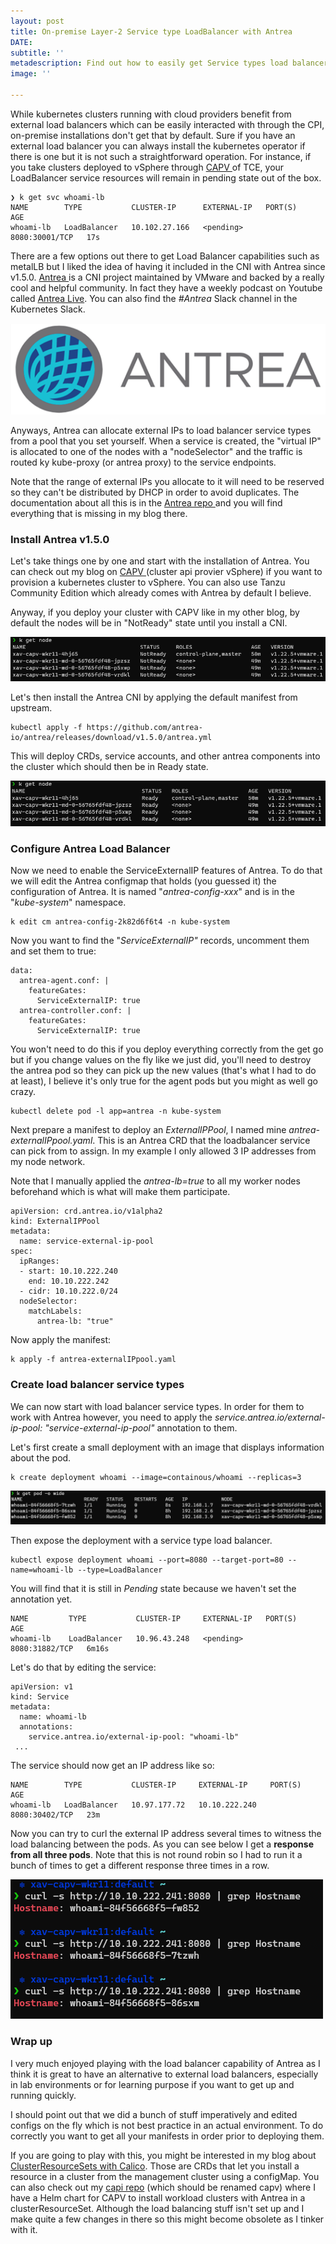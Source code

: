 ```yaml
---
layout: post
title: On-premise Layer-2 Service type LoadBalancer with Antrea
DATE: 
subtitle: ''
metadescription: Find out how to easily get Service types load balancer with Antrea
image: ''

---
```

While kubernetes clusters running with cloud providers benefit from external load balancers which can be easily interacted with through the CPI, on-premise installations don't get that by default. Sure if you have an external load balancer you can always install the kubernetes operator if there is one but it is not such a straightforward operation. For instance, if you take clusters deployed to vSphere through [CAPV ](https://www.vxav.fr/2021-11-21-understanding-kubernetes-cluster-api-provider-vsphere-capv/)of TCE, your LoadBalancer service resources will remain in pending state out of the box.

    ❯ k get svc whoami-lb
    NAME        TYPE           CLUSTER-IP      EXTERNAL-IP   PORT(S)          AGE
    whoami-lb   LoadBalancer   10.102.27.166   <pending>     8080:30001/TCP   17s

There are a few options out there to get Load Balancer capabilities such as metalLB but I liked the idea of having it included in the CNI with Antrea since v1.5.0. [Antrea ](https://antrea.io/)is a CNI project maintained by VMware and backed by a really cool and helpful community. In fact they have a weekly podcast on Youtube called [Antrea Live](https://www.youtube.com/watch?v=4JcCltW8K48&list=PLuzde2hYeDBfHDD0zMbmG4QoVaSbkJChZ). You can also find the _#Antrea_ Slack channel in the Kubernetes Slack.

![](/img/antrealb0.png)

Anyways, Antrea can allocate external IPs to load balancer service types from a pool that you set yourself. When a service is created, the "virtual IP" is allocated to one of the nodes with a "nodeSelector" and the traffic is routed ky kube-proxy (or antrea proxy) to the service endpoints.

Note that the range of external IPs you allocate to it will need to be reserved so they can't be distributed by DHCP in order to avoid duplicates. The documentation about all this is in the [Antrea repo ](https://github.com/antrea-io/antrea/blob/main/docs/service-loadbalancer.md)and you will find everything that is missing in my blog there.

### Install Antrea v1.5.0

Let's take things one by one and start with the installation of Antrea. You can check out my blog on [CAPV ](https://www.vxav.fr/2021-11-21-understanding-kubernetes-cluster-api-provider-vsphere-capv/)(cluster api provier vSphere) if you want to provision a kubernetes cluster to vSphere. You can also use Tanzu Community Edition which already comes with Antrea by default I believe.

Anyway, if you deploy your cluster with CAPV like in my other blog, by default the nodes will be in "NotReady" state until you install a CNI.

![](/img/antrealb1.png)

Let's then install the Antrea CNI by applying the default manifest from upstream.

    kubectl apply -f https://github.com/antrea-io/antrea/releases/download/v1.5.0/antrea.yml

This will deploy CRDs, service accounts, and other antrea components into the cluster which should then be in Ready state.

![](/img/antrealb2.png)

### Configure Antrea Load Balancer

Now we need to enable the ServiceExternalIP features of Antrea. To do that we will edit the Antrea configmap that holds (you guessed it) the configuration of Antrea. It is named "_antrea-config-xxx_" and is in the "_kube-system_" namespace.

    k edit cm antrea-config-2k82d6f6t4 -n kube-system

Now you want to find the "_ServiceExternalIP"_ records, uncomment them and set them to true:

    data:
      antrea-agent.conf: |
        featureGates:
          ServiceExternalIP: true
      antrea-controller.conf: |
        featureGates:
          ServiceExternalIP: true

You won't need to do this if you deploy everything correctly from the get go but if you change values on the fly like we just did, you'll need to destroy the antrea pod so they can pick up the new values (that's what I had to do at least), I believe it's only true for the agent pods but you might as well go crazy.

    kubectl delete pod -l app=antrea -n kube-system

Next prepare a manifest to deploy an _ExternalIPPool_, I named mine _antrea-externalIPpool.yaml_. This is an Antrea CRD that the loadbalancer service can pick from to assign. In my example I only allowed 3 IP addresses from my node network.  

Note that I manually applied the _antrea-lb=true_ to all my worker nodes beforehand which is what will make them participate.

    apiVersion: crd.antrea.io/v1alpha2
    kind: ExternalIPPool
    metadata:
      name: service-external-ip-pool
    spec:
      ipRanges:
      - start: 10.10.222.240
        end: 10.10.222.242
      - cidr: 10.10.222.0/24
      nodeSelector:
        matchLabels:
          antrea-lb: "true"

Now apply the manifest:

    k apply -f antrea-externalIPpool.yaml

### Create load balancer service types

We can now start with load balancer service types. In order for them to work with Antrea however, you need to apply the _service.antrea.io/external-ip-pool: "service-external-ip-pool"_ annotation to them.  

Let's first create a small deployment with an image that displays information about the pod. 

    k create deployment whoami --image=containous/whoami --replicas=3

![](/img/antrealb3-1.png)

Then expose the deployment with a service type load balancer.

    kubectl expose deployment whoami --port=8080 --target-port=80 --name=whoami-lb --type=LoadBalancer

You will find that it is still in _Pending_ state because we haven't set the annotation yet.

    NAME         TYPE           CLUSTER-IP     EXTERNAL-IP   PORT(S)          AGE
    whoami-lb    LoadBalancer   10.96.43.248   <pending>     8080:31882/TCP   6m16s

Let's do that by editing the service:

    apiVersion: v1
    kind: Service
    metadata:
      name: whoami-lb
      annotations:
        service.antrea.io/external-ip-pool: "whoami-lb"
     ...

The service should now get an IP address like so:

    NAME        TYPE           CLUSTER-IP     EXTERNAL-IP     PORT(S)          AGE
    whoami-lb   LoadBalancer   10.97.177.72   10.10.222.240   8080:30402/TCP   23m

Now you can try to curl the external IP address several times to witness the load balancing between the pods. As you can see below I get a **response from all three pods**. Note that this is not round robin so I had to run it a bunch of times to get a different response three times in a row.

![](/img/antrealb4.png)

### Wrap up

I very much enjoyed playing with the load balancer capability of Antrea as I think it is great to have an alternative to external load balancers, especially in lab environments or for learning purpose if you want to get up and running quickly. 

I should point out that we did a bunch of stuff imperatively and edited configs on the fly which is not best practice in an actual environment. To do correctly you want to get all your manifests in order prior to deploying them.

If you are going to play with this, you might be interested in my blog about [ClusterResourceSets with Calico](https://www.vxav.fr/2021-12-07-automatically-install-cni-in-new-kubernetes-cluster-with-cluster-api/). Those are CRDs that let you install a resource in a cluster from the management cluster using a configMap. You can also check out my [capi repo](https://github.com/vxav/capi/tree/main/charts/capi-vsphere/templates) (which should be renamed capv) where I have a Helm chart for CAPV to install workload clusters with Antrea in a clusterResourceSet. Although the load balancing stuff isn't set up and I make quite a few changes in there so this might become obsolete as I tinker with it.